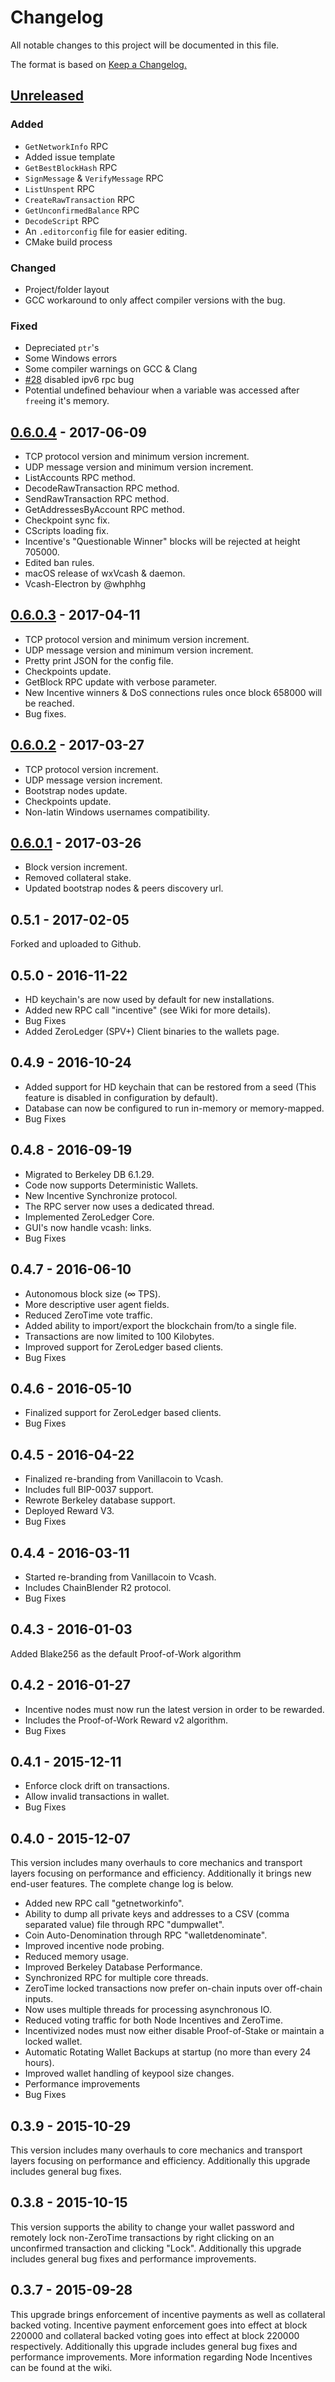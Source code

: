 # Changelog

All notable changes to this project will be documented in this file.

The format is based on [Keep a Changelog.](http://keepachangelog.com/en/1.0.0/)

## [Unreleased]

### Added

* `GetNetworkInfo` RPC
* Added issue template
* `GetBestBlockHash` RPC
* `SignMessage` & `VerifyMessage` RPC
* `ListUnspent` RPC
* `CreateRawTransaction` RPC
* `GetUnconfirmedBalance` RPC
* `DecodeScript` RPC
* An `.editorconfig` file for easier editing.
* CMake build process

### Changed

* Project/folder layout
* GCC workaround to only affect compiler versions with the bug.

### Fixed

* Depreciated `ptr`'s
* Some Windows errors
* Some compiler warnings on GCC & Clang
* [#28](https://github.com/openvcash/vcash/issues/28) disabled ipv6 rpc bug
* Potential undefined behaviour when a variable was accessed after `free`ing it's memory.

## [0.6.0.4] - 2017-06-09

* TCP protocol version and minimum version increment.
* UDP message version and minimum version increment.
* ListAccounts RPC method.
* DecodeRawTransaction RPC method.
* SendRawTransaction RPC method.
* GetAddressesByAccount RPC method.
* Checkpoint sync fix.
* CScripts loading fix.
* Incentive's "Questionable Winner" blocks will be rejected at height 705000.
* Edited ban rules.
* macOS release of wxVcash & daemon.
* Vcash-Electron by @whphhg

## [0.6.0.3] - 2017-04-11

* TCP protocol version and minimum version increment.
* UDP message version and minimum version increment.
* Pretty print JSON for the config file.
* Checkpoints update.
* GetBlock RPC update with verbose parameter.
* New Incentive winners & DoS connections rules once block 658000 will be reached.
* Bug fixes.

## [0.6.0.2] - 2017-03-27

* TCP protocol version increment.
* UDP message version increment.
* Bootstrap nodes update.
* Checkpoints update.
* Non-latin Windows usernames compatibility.

## [0.6.0.1] - 2017-03-26

* Block version increment.
* Removed collateral stake.
* Updated bootstrap nodes & peers discovery url.

## 0.5.1 - 2017-02-05

Forked and uploaded to Github.

## 0.5.0 - 2016-11-22

* HD keychain's are now used by default for new installations.
* Added new RPC call "incentive" (see Wiki for more details).
* Bug Fixes
* Added ZeroLedger (SPV+) Client binaries to the wallets page.

## 0.4.9 - 2016-10-24

* Added support for HD keychain that can be restored from a seed (This feature is disabled in configuration by default).
* Database can now be configured to run in-memory or memory-mapped.
* Bug Fixes

## 0.4.8 - 2016-09-19

* Migrated to Berkeley DB 6.1.29.
* Code now supports Deterministic Wallets.
* New Incentive Synchronize protocol.
* The RPC server now uses a dedicated thread.
* Implemented ZeroLedger Core.
* GUI's now handle vcash: links.
* Bug Fixes

## 0.4.7 - 2016-06-10

* Autonomous block size (∞ TPS).
* More descriptive user agent fields.
* Reduced ZeroTime vote traffic.
* Added ability to import/export the blockchain from/to a single file.
* Transactions are now limited to 100 Kilobytes.
* Improved support for ZeroLedger based clients.
* Bug Fixes

## 0.4.6 - 2016-05-10

* Finalized support for ZeroLedger based clients.
* Bug Fixes

## 0.4.5 - 2016-04-22

* Finalized re-branding from Vanillacoin to Vcash.
* Includes full BIP-0037 support.
* Rewrote Berkeley database support.
* Deployed Reward V3.
* Bug Fixes

## 0.4.4 - 2016-03-11

* Started re-branding from Vanillacoin to Vcash.
* Includes ChainBlender R2 protocol.
* Bug Fixes

## 0.4.3 - 2016-01-03

Added Blake256 as the default Proof-of-Work algorithm

## 0.4.2 - 2016-01-27

* Incentive nodes must now run the latest version in order to be rewarded.
* Includes the Proof-of-Work Reward v2 algorithm.
* Bug Fixes

## 0.4.1 - 2015-12-11

* Enforce clock drift on transactions.
* Allow invalid transactions in wallet.
* Bug Fixes

## 0.4.0 - 2015-12-07

This version includes many overhauls to core mechanics and transport layers focusing on performance and efficiency. Additionally it brings new end-user features. The complete change log is below.

* Added new RPC call "getnetworkinfo".
* Ability to dump all private keys and addresses to a CSV (comma separated value) file through RPC "dumpwallet".
* Coin Auto-Denomination through RPC "walletdenominate".
* Improved incentive node probing.
* Reduced memory usage.
* Improved Berkeley Database Performance.
* Synchronized RPC for multiple core threads.
* ZeroTime locked transactions now prefer on-chain inputs over off-chain inputs.
* Now uses multiple threads for processing asynchronous IO.
* Reduced voting traffic for both Node Incentives and ZeroTime.
* Incentivized nodes must now either disable Proof-of-Stake or maintain a locked wallet.
* Automatic Rotating Wallet Backups at startup (no more than every 24 hours).
* Improved wallet handling of keypool size changes.
* Performance improvements
* Bug Fixes

## 0.3.9 - 2015-10-29

This version includes many overhauls to core mechanics and transport layers focusing on performance and efficiency. Additionally this upgrade includes general bug fixes.

## 0.3.8 - 2015-10-15

This version supports the ability to change your wallet password and remotely lock non-ZeroTime transactions by right clicking on an unconfirmed transaction and clicking "Lock". Additionally this upgrade includes general bug fixes and performance improvements.

## 0.3.7 - 2015-09-28

This upgrade brings enforcement of incentive payments as well as collateral backed voting. Incentive payment enforcement goes into effect at block 220000 and collateral backed voting goes into effect at block 220000 respectively. Additionally this upgrade includes general bug fixes and performance improvements. More information regarding Node Incentives can be found at the wiki.

[unreleased]: https://github.com/openvcash/vcash/compare/0.6.0.4...HEAD
[0.6.0.4]: https://github.com/openvcash/vcash/compare/0.6.0.3...0.6.0.4
[0.6.0.3]: https://github.com/openvcash/vcash/compare/0.6.0.2...0.6.0.3
[0.6.0.2]: https://github.com/openvcash/vcash/compare/0.6.0.1...0.6.0.2
[0.6.0.1]: https://github.com/openvcash/vcash/compare/0.5.0...0.6.0.1
